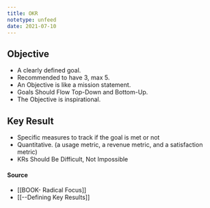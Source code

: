 ```yaml
---
title: OKR
notetype: unfeed
date: 2021-07-10
---
```


## Objective
- A clearly defined goal.
- Recommended to have 3, max 5.
- An Objective is like a mission statement.
- Goals Should Flow Top-Down and Bottom-Up.
- The Objective is inspirational.

## Key Result 
- Specific measures to track if the goal is met or not
- Quantitative. (a usage metric, a revenue metric, and a satisfaction metric)
- KRs Should Be Difficult, Not Impossible


#### Source
-  [[BOOK- Radical Focus]]
-  [[--Defining Key Results]]